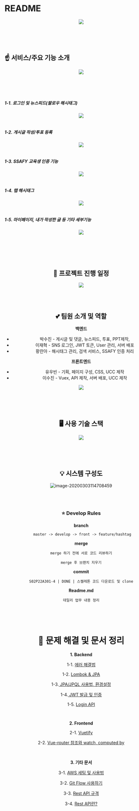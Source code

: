 # README

<center><img src="https://user-images.githubusercontent.com/33229855/75741484-0d49e400-5d4e-11ea-9eed-744b53d5cf87.png"/></center>

<br/><br/><br/>



## :point_up: <b style="">서비스/주요 기능 소개</b>

<center><img src="https://user-images.githubusercontent.com/33229855/75741787-fb1c7580-5d4e-11ea-8458-833add1ba1c2.png"/></center>

<br/><br/><br/>

##### 1-1. 로그인 및 뉴스피드(팔로우 해시태그)

<center><img src="https://user-images.githubusercontent.com/33229855/75740178-56983480-5d4a-11ea-86f9-4ca48832fa4e.png"/></center>

<br/>

##### 1-2. 게시글 작성/투표 등록

<center><img src="https://user-images.githubusercontent.com/33229855/75740360-c1e20680-5d4a-11ea-9b37-f2c24017609f.png"/></center>

<br/>

##### 1-3. SSAFY 교육생 인증 기능

<center><img src="https://user-images.githubusercontent.com/33229855/75740557-6106fe00-5d4b-11ea-9111-239133a7c950.png"/></center>

<br/>

##### 1-4. 탭 해시태그

<center><img src="https://user-images.githubusercontent.com/33229855/75741804-0bcceb80-5d4f-11ea-9142-d57fa0d3f70b.png"/> 
</center>

<br/>

##### 1-5. 마이페이지, 내가 작성한 글 등 기타 세부기능

<center><img src="https://user-images.githubusercontent.com/33229855/75741804-0bcceb80-5d4f-11ea-9142-d57fa0d3f70b.png"/></

<br/>





<br/><br/><br/><br/>



## **:calendar: 프로젝트 진행 일정**

<center><img src="https://user-images.githubusercontent.com/33229855/75741393-cd82fc80-5d4d-11ea-81af-40970652f544.png"/></center>



<br/><br/>

## **:two_hearts: 팀원 소개 및 역할**

**백엔드**

- 박수진 - 게시글 및 댓글, 뉴스피드, 투표, PPT제작, 
- 이재혁 - SNS 로그인, JWT 토큰, User 관리, 서버 배포
- 황란아 - 해시태그 관리, 검색 서비스, SSAFY 인증 처리

**프론트엔드**

- 유우빈 - 기획, 페이지 구성, CSS, UCC 제작
- 이수진 - Vuex, API 제작, 서버 배포, UCC 제작

<center><img src="https://user-images.githubusercontent.com/33229855/75739140-724e0b80-5d47-11ea-9b33-d49c47183298.png"/></center>

<br/><br/><br/>



## **:desktop_computer: 사용 기술 스택**

<center><img src="https://user-images.githubusercontent.com/33229855/75741437-e68bad80-5d4d-11ea-8700-f4ca256e8482.png"/></center>



<br/><br/><br/>

## **:bulb: 시스템 구성도**

![image-20200303114708459](https://user-images.githubusercontent.com/33229855/75741458-f73c2380-5d4d-11ea-8ce2-1bf3dc8a5bd0.png)

<br/><br/>



### :star: <b>Develop Rules</b>

  <b>branch</b>

```
 master -> develop -> front -> feature/hashtag
```

  **merge**

```
merge 하기 전에 서로 코드 리뷰하기

merge 후 브랜치 지우기
```

  <b>commit</b>

```
S02P22A301-4 | DONE | 스켈레톤 코드 다운로드 및 clone
```

  <b>Readme.md</b>

```
데일리 업무 내용 정리
```

<br/>
<br/>
<br/>

# :first_quarter_moon_with_face: 문제 해결 및 문서 정리

**1. Backend**

1-1. <a href="문서/[Backend] Error 해결법.docx">에러 해결법</a>

1-2. <a href="문서/[Backend] Lombok&JPA.md">Lombok & JPA</a>

1-3.<a href="문서/[Backend] JPA, JPQL 사용법.md"> JPA/JPQL 사용법, 환경설정</a>

1-4.<a href="문서/[Authorization]jwt발급 및 인증.md"> JWT 발급 및 인증</a>

1-5. <a href="문서/[Authorization]LoginApi.md">Login API</a>

<br/>

**2. Frontend**

2-1. <a href="문서/[Frontend] Vuetify.md">Vuetify</a>

2-2. <a href="문서/[Vue]vue-router 참조와 watch,computedby이수진.md">Vue-router 참조와 watch, computed by</a>

<br/>

**3. 기타 문서**

3-1. <a href="문서/[서버]AWS_세팅_및_사용법_문서_by우빈.md">AWS 세팅 및 사용법</a>

3-2. <a href="문서/[Git]git flow 사용하기by이수진.md">Git Flow 사용하기</a>

3-3. <a href="문서/[API]Rest_API_규격.md">Rest API 규격</a>

3-4. <a href="문서/[API]REST API란by이수진.md">Rest API란?</a>



<br/><br/>
